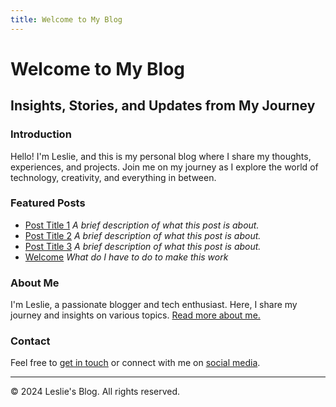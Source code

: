```yaml
---
title: Welcome to My Blog
---
```


# Welcome to My Blog
## Insights, Stories, and Updates from My Journey

### Introduction
Hello! I'm Leslie, and this is my personal blog where I share my thoughts, experiences, and projects. Join me on my journey as I explore the world of technology, creativity, and everything in between.

### Featured Posts
- [Post Title 1](#)
  *A brief description of what this post is about.*
- [Post Title 2](#)
  *A brief description of what this post is about.*
- [Post Title 3](#)
  *A brief description of what this post is about.*
- [Welcome](_posts/2024-10-04-test.md)
  *What do I have to do to make this work*

### About Me
I'm Leslie, a passionate blogger and tech enthusiast. Here, I share my journey and insights on various topics. [Read more about me.](#)

### Contact
Feel free to [get in touch](mailto:your-email@example.com) or connect with me on [social media](#).

---

© 2024 Leslie's Blog. All rights reserved.
